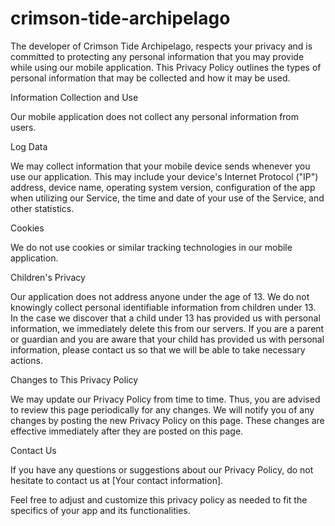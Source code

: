# crimson-tide-archipelago

The developer of Crimson Tide Archipelago, respects your privacy and is committed to protecting any personal information that you may provide while using our mobile application. This Privacy Policy outlines the types of personal information that may be collected and how it may be used.

Information Collection and Use

Our mobile application does not collect any personal information from users.

Log Data

We may collect information that your mobile device sends whenever you use our application. This may include your device's Internet Protocol ("IP") address, device name, operating system version, configuration of the app when utilizing our Service, the time and date of your use of the Service, and other statistics.

Cookies

We do not use cookies or similar tracking technologies in our mobile application.

Children's Privacy

Our application does not address anyone under the age of 13. We do not knowingly collect personal identifiable information from children under 13. In the case we discover that a child under 13 has provided us with personal information, we immediately delete this from our servers. If you are a parent or guardian and you are aware that your child has provided us with personal information, please contact us so that we will be able to take necessary actions.

Changes to This Privacy Policy

We may update our Privacy Policy from time to time. Thus, you are advised to review this page periodically for any changes. We will notify you of any changes by posting the new Privacy Policy on this page. These changes are effective immediately after they are posted on this page.

Contact Us

If you have any questions or suggestions about our Privacy Policy, do not hesitate to contact us at [Your contact information].

Feel free to adjust and customize this privacy policy as needed to fit the specifics of your app and its functionalities.

